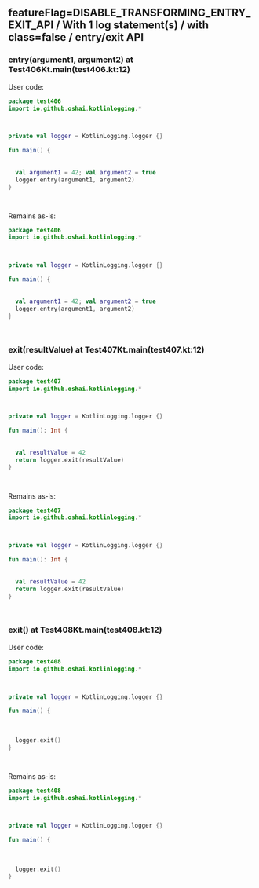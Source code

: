 ## featureFlag=DISABLE_TRANSFORMING_ENTRY_EXIT_API / With 1 log statement(s) / with class=false / entry/exit API



###  entry(argument1, argument2) at Test406Kt.main(test406.kt:12)

User code:
```kotlin
package test406
import io.github.oshai.kotlinlogging.*



private val logger = KotlinLogging.logger {}

fun main() {
  
  
  val argument1 = 42; val argument2 = true
  logger.entry(argument1, argument2)
}




```
  
Remains as-is:
```kotlin
package test406
import io.github.oshai.kotlinlogging.*



private val logger = KotlinLogging.logger {}

fun main() {
  
  
  val argument1 = 42; val argument2 = true
  logger.entry(argument1, argument2)
}




```

###  exit(resultValue) at Test407Kt.main(test407.kt:12)

User code:
```kotlin
package test407
import io.github.oshai.kotlinlogging.*



private val logger = KotlinLogging.logger {}

fun main(): Int {
  
  
  val resultValue = 42
  return logger.exit(resultValue)
}




```
  
Remains as-is:
```kotlin
package test407
import io.github.oshai.kotlinlogging.*



private val logger = KotlinLogging.logger {}

fun main(): Int {
  
  
  val resultValue = 42
  return logger.exit(resultValue)
}




```

###  exit() at Test408Kt.main(test408.kt:12)

User code:
```kotlin
package test408
import io.github.oshai.kotlinlogging.*



private val logger = KotlinLogging.logger {}

fun main() {
  
  
  
  logger.exit()
}




```
  
Remains as-is:
```kotlin
package test408
import io.github.oshai.kotlinlogging.*



private val logger = KotlinLogging.logger {}

fun main() {
  
  
  
  logger.exit()
}




```
